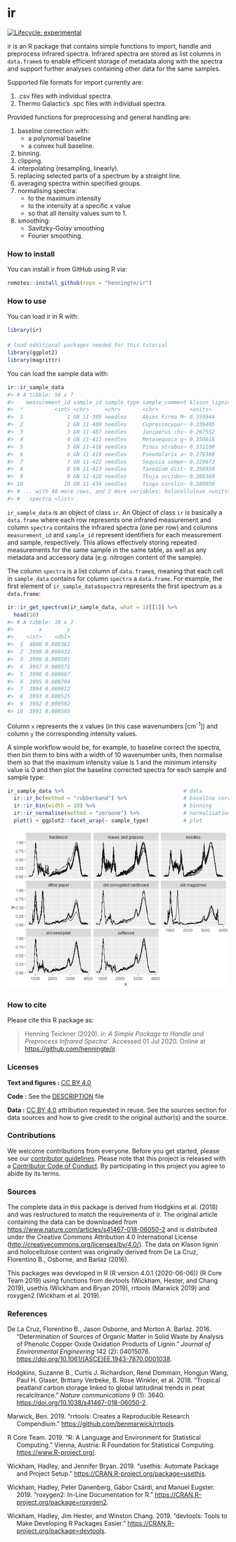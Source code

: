 
<!-- README.md is generated from README.Rmd. Please edit that file -->

# ir

<!-- badges: start -->

[![Lifecycle:
experimental](https://img.shields.io/badge/lifecycle-experimental-orange.svg)](https://www.tidyverse.org/lifecycle/#experimental)
<!-- badges: end -->

ir is an R package that contains simple functions to import, handle and
preprocess infrared spectra. Infrared spectra are stored as list columns
in `data.frame`s to enable efficient storage of metadata along with the
spectra and support further analyses containing other data for the same
samples.

Supported file formats for import currently are:

1.  .csv files with individual spectra.
2.  Thermo Galactic’s .spc files with individual spectra.

Provided functions for preprocessing and general handling are:

1.  baseline correction with:
      - a polynomial baseline
      - a convex hull baseline.
2.  binning.
3.  clipping.
4.  interpolating (resampling, linearly).
5.  replacing selected parts of a spectrum by a straight line.
6.  averaging spectra within specified groups.
7.  normalising spectra:
      - to the maximum intensity
      - to the intensity at a specific x value
      - so that all itensity values sum to 1.
8.  smoothing:
      - Savitzky-Golay smoothing
      - Fourier smoothing.

### How to install

You can install ir from GitHub using R via:

``` r
remotes::install_github(repo = "henningte/ir")
```

### How to use

You can load ir in R with:

``` r
library(ir)

# load additional packages needed for this tutorial
library(ggplot2)
library(magrittr)
```

You can load the sample data with:

``` r
ir::ir_sample_data
#> # A tibble: 58 x 7
#>    measurement_id sample_id sample_type sample_comment klason_lignin
#>  *          <int> <chr>     <chr>       <chr>          <units>      
#>  1              1 GN 11-389 needles     Abies Firma M~ 0.359944     
#>  2              2 GN 11-400 needles     Cupressocypar~ 0.339405     
#>  3              3 GN 11-407 needles     Juniperus chi~ 0.267552     
#>  4              4 GN 11-411 needles     Metasequoia g~ 0.350016     
#>  5              5 GN 11-416 needles     Pinus strobus~ 0.331100     
#>  6              6 GN 11-419 needles     Pseudolarix a~ 0.279360     
#>  7              7 GN 11-422 needles     Sequoia sempe~ 0.329672     
#>  8              8 GN 11-423 needles     Taxodium dist~ 0.356950     
#>  9              9 GN 11-428 needles     Thuja occiden~ 0.369360     
#> 10             10 GN 11-434 needles     Tsuga carolin~ 0.289050     
#> # ... with 48 more rows, and 2 more variables: holocellulose <units>,
#> #   spectra <list>
```

`ir_sample_data` is an object of class `ir`. An Object of class `ir` is
basically a `data.frame` where each row represents one infrared
measurement and column `spectra` contains the infrared spectra (one per
row) and columns `measurement_id` and `sample_id` represent identifiers
for each measurement and sample, respectively. This allows effectively
storing repeated measurements for the same sample in the same table, as
well as any metadata and accessory data (e.g. nitrogen content of the
sample).

The column `spectra` is a list column of `data.frame`s, meaning that
each cell in `sample_data` contains for column `spectra` a `data.frame`.
For example, the first element of `ir_sample_data$spectra` represents
the first spectrum as a `data.frame`:

``` r
ir::ir_get_spectrum(ir_sample_data, what = 1)[[1]] %>% 
  head(10)
#> # A tibble: 10 x 2
#>        x        y
#>    <int>    <dbl>
#>  1  4000 0.000361
#>  2  3999 0.000431
#>  3  3998 0.000501
#>  4  3997 0.000571
#>  5  3996 0.000667
#>  6  3995 0.000704
#>  7  3994 0.000612
#>  8  3993 0.000525
#>  9  3992 0.000502
#> 10  3991 0.000565
```

Column `x` represents the x values (in this case wavenumbers
\[cm<sup>-1</sup>\]) and column `y` the corresponding intensity values.

A simple workflow would be, for example, to baseline correct the
spectra, then bin them to bins with a width of 10 wavenumber units, then
normalise them so that the maximum intensity value is 1 and the minimum
intensity value is 0 and then plot the baseline corrected spectra for
each sample and sample type:

``` r
ir_sample_data %>%                                      # data
  ir::ir_bc(method = "rubberband") %>%                  # baseline correction
  ir::ir_bin(width = 10) %>%                            # binning
  ir::ir_normalise(method = "zeroone") %>%              # normalisation
  plot() + ggplot2::facet_wrap(~ sample_type)           # plot
```

![](README-sample_data_workflow-1.png)<!-- -->

### How to cite

Please cite this R package as:

> Henning Teickner (2020). *ir: A Simple Package to Handle and
> Preprocess Infrared Spectra’*. Accessed 01 Jul 2020. Online at
> <https://github.com/henningte/ir>.

### Licenses

**Text and figures :** [CC
BY 4.0](http://creativecommons.org/licenses/by/4.0/)

**Code :** See the [DESCRIPTION](DESCRIPTION) file

**Data :** [CC BY 4.0](https://creativecommons.org/licenses/by/4.0/)
attribution requested in reuse. See the sources section for data sources
and how to give credit to the original author(s) and the source.

### Contributions

We welcome contributions from everyone. Before you get started, please
see our [contributor guidelines](CONTRIBUTING.md). Please note that this
project is released with a [Contributor Code of Conduct](CONDUCT.md). By
participating in this project you agree to abide by its terms.

### Sources

The complete data in this package is derived from Hodgkins et al. (2018)
and was restructured to match the requirements of ir. The original
article containing the data can be downloaded from
<https://www.nature.com/articles/s41467-018-06050-2> and is distributed
under the Creative Commons Attribution 4.0 International License
(<http://creativecommons.org/licenses/by/4.0/>). The data on Klason
lignin and holocellulose content was originally derived from De La Cruz,
Florentino B., Osborne, and Barlaz (2016).

This packages was developed in R (R version 4.0.1 (2020-06-06)) (R Core
Team 2019) using functions from devtools (Wickham, Hester, and Chang
2019), usethis (Wickham and Bryan 2019), rrtools (Marwick 2019) and
roxygen2 (Wickham et al. 2019).

### References

<div id="refs" class="references hanging-indent">

<div id="ref-LaCruz.2016">

De La Cruz, Florentino B., Jason Osborne, and Morton A. Barlaz. 2016.
“Determination of Sources of Organic Matter in Solid Waste by Analysis
of Phenolic Copper Oxide Oxidation Products of Lignin.” *Journal of
Environmental Engineering* 142 (2): 04015076.
<https://doi.org/10.1061/(ASCE)EE.1943-7870.0001038>.

</div>

<div id="ref-Hodgkins.2018">

Hodgkins, Suzanne B., Curtis J. Richardson, René Dommain, Hongjun Wang,
Paul H. Glaser, Brittany Verbeke, B. Rose Winkler, et al. 2018.
“Tropical peatland carbon storage linked to global latitudinal trends
in peat recalcitrance.” *Nature communications* 9 (1): 3640.
<https://doi.org/10.1038/s41467-018-06050-2>.

</div>

<div id="ref-Marwick.2019">

Marwick, Ben. 2019. “rrtools: Creates a Reproducible Research
Compendium.” <https://github.com/benmarwick/rrtools>.

</div>

<div id="ref-RCoreTeam.2019">

R Core Team. 2019. “R: A Language and Environment for Statistical
Computing.” Vienna, Austria: R Foundation for Statistical Computing.
<https://www.R-project.org/>.

</div>

<div id="ref-Wickham.2019b">

Wickham, Hadley, and Jennifer Bryan. 2019. “usethis: Automate Package
and Project Setup.” <https://CRAN.R-project.org/package=usethis>.

</div>

<div id="ref-Wickham.2019c">

Wickham, Hadley, Peter Danenberg, Gábor Csárdi, and Manuel Eugster.
2019. “roxygen2: In-Line Documentation for R.”
<https://CRAN.R-project.org/package=roxygen2>.

</div>

<div id="ref-Wickham.2019">

Wickham, Hadley, Jim Hester, and Winston Chang. 2019. “devtools: Tools
to Make Developing R Packages Easier.”
<https://CRAN.R-project.org/package=devtools>.

</div>

</div>
